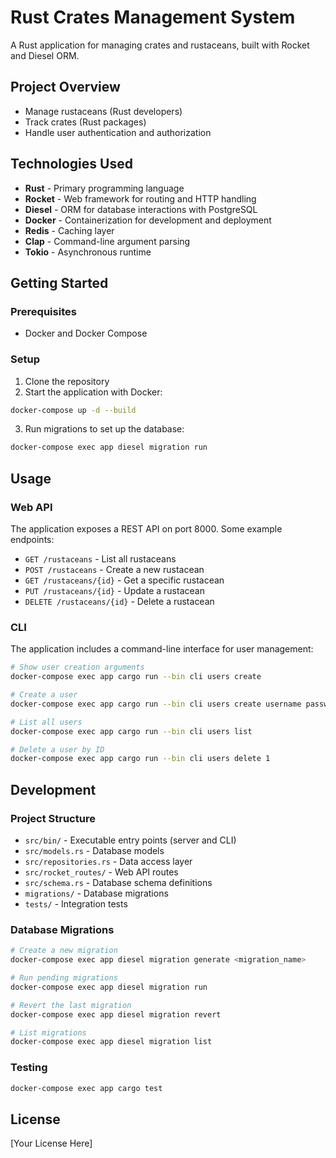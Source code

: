# Rust Crates Management System

A Rust application for managing crates and rustaceans, built with Rocket and Diesel ORM.

## Project Overview

- Manage rustaceans (Rust developers)
- Track crates (Rust packages)
- Handle user authentication and authorization

## Technologies Used

- **Rust** - Primary programming language
- **Rocket** - Web framework for routing and HTTP handling
- **Diesel** - ORM for database interactions with PostgreSQL
- **Docker** - Containerization for development and deployment
- **Redis** - Caching layer
- **Clap** - Command-line argument parsing
- **Tokio** - Asynchronous runtime

## Getting Started

### Prerequisites

- Docker and Docker Compose

### Setup

1. Clone the repository
2. Start the application with Docker:

```bash
docker-compose up -d --build
```

3. Run migrations to set up the database:

```bash
docker-compose exec app diesel migration run
```

## Usage

### Web API

The application exposes a REST API on port 8000. Some example endpoints:

- `GET /rustaceans` - List all rustaceans
- `POST /rustaceans` - Create a new rustacean
- `GET /rustaceans/{id}` - Get a specific rustacean
- `PUT /rustaceans/{id}` - Update a rustacean
- `DELETE /rustaceans/{id}` - Delete a rustacean

### CLI

The application includes a command-line interface for user management:

```bash
# Show user creation arguments
docker-compose exec app cargo run --bin cli users create

# Create a user
docker-compose exec app cargo run --bin cli users create username password role

# List all users
docker-compose exec app cargo run --bin cli users list

# Delete a user by ID
docker-compose exec app cargo run --bin cli users delete 1
```

## Development

### Project Structure

- `src/bin/` - Executable entry points (server and CLI)
- `src/models.rs` - Database models
- `src/repositories.rs` - Data access layer
- `src/rocket_routes/` - Web API routes
- `src/schema.rs` - Database schema definitions
- `migrations/` - Database migrations
- `tests/` - Integration tests

### Database Migrations

```bash
# Create a new migration
docker-compose exec app diesel migration generate <migration_name>

# Run pending migrations
docker-compose exec app diesel migration run

# Revert the last migration
docker-compose exec app diesel migration revert

# List migrations
docker-compose exec app diesel migration list
```

### Testing

```bash
docker-compose exec app cargo test
```

## License

[Your License Here]
